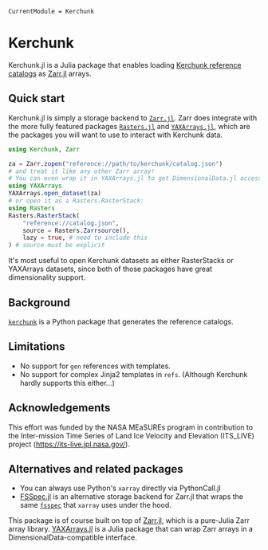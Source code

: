 ```@meta
CurrentModule = Kerchunk
```

# Kerchunk

Kerchunk.jl is a Julia package that enables loading [Kerchunk reference catalogs](https://fsspec.github.io/kerchunk/) as [Zarr.jl](https://github.com/JuliaIO/Zarr.jl) arrays.


## Quick start

Kerchunk.jl is simply a storage backend to [`Zarr.jl`](https://github.com/JuliaIO/Zarr.jl).  Zarr does integrate with the more fully featured packages [`Rasters.jl`](https://github.com/rafaqz/Rasters.jl) and [`YAXArrays.jl`](https://github.com/JuliaDataCubes/YAXArrays.jl), which are the packages you will want to use to interact with Kerchunk data.

```julia
using Kerchunk, Zarr

za = Zarr.zopen("reference://path/to/kerchunk/catalog.json")
# and treat it like any other Zarr array!
# You can even wrap it in YAXArrays.jl to get DimensionalData.jl accessors:
using YAXArrays
YAXArrays.open_dataset(za)
# or open it as a Rasters.RasterStack:
using Rasters
Rasters.RasterStack(
    "reference://catalog.json", 
    source = Rasters.Zarrsource(),
    lazy = true, # need to include this
) # source must be explicit
```

It's most useful to open Kerchunk datasets as either RasterStacks or YAXArrays datasets, since both of those packages have great dimensionality support.

## Background

[`kerchunk`](https://fsspec.github.io/kerchunk/) is a Python package that generates the reference catalogs.

## Limitations
- No support for `gen` references with templates.
- No support for complex Jinja2 templates in `refs`.  (Although Kerchunk hardly supports this either...)

## Acknowledgements

This effort was funded by the NASA MEaSUREs program in contribution to the Inter-mission Time Series of Land Ice Velocity and Elevation (ITS_LIVE) project (https://its-live.jpl.nasa.gov/).

## Alternatives and related packages

- You can always use Python's `xarray` directly via PythonCall.jl
- [FSSpec.jl](https://github.com/asinghvi17/FSSpec.jl) is an alternative storage backend for Zarr.jl that wraps the same [`fsspec`](https://github.com/fsspec/filesystem_spec) that `xarray` uses under the hood.

This package is of course built on top of [Zarr.jl](https://github.com/JuliaIO/Zarr.jl), which is a pure-Julia Zarr array library.
[YAXArrays.jl](https://github.com/JuliaDataCubes/YAXArrays.jl) is a Julia package that can wrap Zarr arrays in a DimensionalData-compatible interface.
